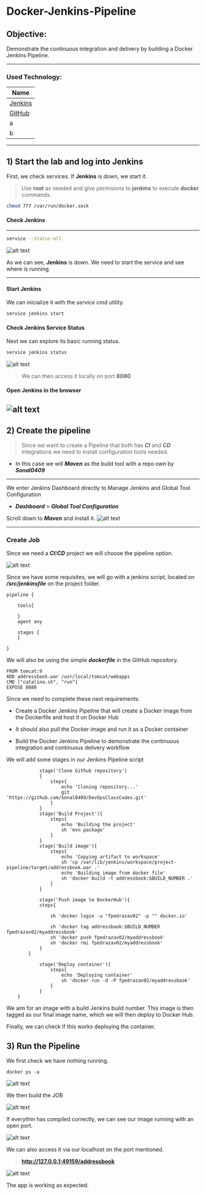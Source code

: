 # Docker-Jenkins-Pipeline

## Objective:
Demonstrate the continuous integration and delivery by building a Docker Jenkins Pipeline.

---
### Used Technology:
| **Name** | 
| ----------- 
| [Jenkins](https://www.jenkins.io/) |
| [GitHub](https://github.com/) |
|   a  | 
|  b  |
---

## 1) Start the lab and log into Jenkins

First, we check services. If **Jenkins** is down, we start it. 

> Use **root** as needed and give permisions to **jenkins** to execute **docker** commands.

```bash
chmod 777 /var/run/docker.sock

```

#### Check Jenkins
---
```sh
service --status-all
```
![alt text](../imgs/jenkinsdown.png)

As we can see, **Jenkins** is down. We need to start the service and see where is running. 

---
#### Start Jenkins

We can inicialize it with the *service* cmd utility.

```sh
service jenkins start
```
#### Check Jenkins Service Status

Next we can explore its basic running status.

```sh
service jenkins status
```
![alt text](../imgs/jenkinsup.png)

> We can then access it locally on port **8080**
#### Open Jenkins in the browser
![alt text](../imgs/jenkinsupportal.png)
---

## 2) Create the pipeline

> Since we want to create a Pipeline that both has ***CI*** and ***CD*** integrations we need to install configuration tools needed.

- In this case we will ***Maven*** as the build tool with a repo own by ***Sonal0409***

---

We enter Jenkins Dashboard directly to Manage Jenkins and Global Tool Configuration

- ***Dashboard*** > ***Global Tool Configuration***

Scroll down to ***Maven*** and install it.
![alt text](../imgs/maveninstall.png)

---
### Create Job

Since we need a ***CI***/***CD*** project we will choose the pipeline option.

![alt text](../imgs/pipeline.png)

Since we have some requisites, we will go with a jenkins script, located on ***/src/jenkinsfile*** on the project folder.

```
pipeline {

	tools{

	}
	agent any

	stages {
	}
	
}
```
We will also be using the simple ***dockerfile*** in the GitHub repository.
```docker
FROM tomcat:9
ADD addressbook.war /usr/local/tomcat/webapps
CMD ["catalina.sh", "run"]
EXPOSE 8080
```

Since we need to complete these next requirements: 
- Create a Docker Jenkins Pipeline that will create a Docker image from the Dockerfile and host it on Docker Hub

- It should also pull the Docker image and run it as a Docker container

- Build the Docker Jenkins Pipeline to demonstrate the continuous integration and continuous delivery workflow

We will add some stages in our Jenkins Pipeline script

```
			stage('Clone Github repository')
			{
				steps{
				    echo 'Cloning repository...'
                    git 'https://github.com/Sonal0409/DevOpsClassCodes.git'
				}
			}
			stage('Build Project'){
				steps{
                    echo 'Building the project'
                    sh 'mvn package'
				}
			}
            stage('Build image'){
				steps{
                    echo 'Copying artifact to workspace'
                    sh 'cp /var/lib/jenkins/workspace/project-pipeline/target/addressbook.war .'
                    echo 'Building image from docker file'
                    sh 'docker build -t addressbook:$BUILD_NUMBER .'
				}
			}
			
			stage('Push image to DockerHub'){
            steps{
 
                sh 'docker login -u "fpedrazav02" -p "" docker.io'
			
                sh 'docker tag addressbook:$BUILD_NUMBER fpedrazav02/myaddressbook'
                sh 'docker push fpedrazav02/myaddressbook'
                sh 'docker rmi fpedrazav02/myaddressbook'
            }
        }

            stage('Deploy container'){
				steps{
                    echo 'Deploying container'
                    sh 'docker run -d -P fpedrazav02/myaddressbook'
				}
			}
	}
```

We aim for an image with a build Jenkins build number. This image is then tagged as our final image name, which we will then deploy to Docker Hub.

Finally, we can check if this works deploying the container. 

## 3) Run the Pipeline

We first check we have nothing running.

```
docker ps -a
```

![alt text](../imgs/nocontainerup.png)

We then build the JOB

![alt text](../imgs/jenkinsbuild.png)


If everythin has compiled correctly, we can see our image running with an open port.

![alt text](../imgs/containerup.png)

We can also access it via our localhost on the port mentioned.

>**http://127.0.0.1:49159/addressbook**

![alt text](../imgs/appup.png)

The app is working as expected.